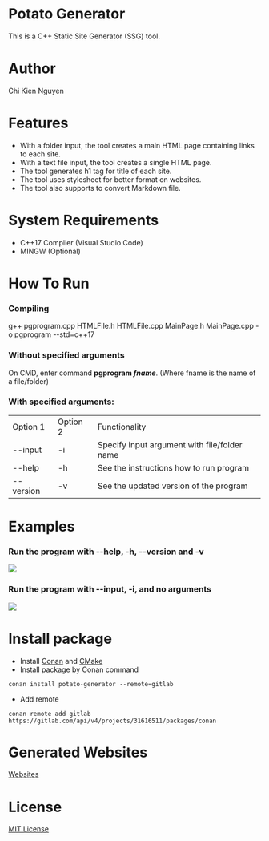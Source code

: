 # Potato Generator
This is a C++ Static Site Generator (SSG) tool.

Author
======

Chi Kien Nguyen

Features
========

*   With a folder input, the tool creates a main HTML page containing links to each site.
*   With a text file input, the tool creates a single HTML page.
*   The tool generates h1 tag for title of each site.
*   The tool uses stylesheet for better format on websites.
*   The tool also supports to convert Markdown file.

System Requirements
===================

*   C++17 Compiler (Visual Studio Code)
*   MINGW (Optional)

How To Run
==========

### Compiling

g++ pgprogram.cpp HTMLFile.h HTMLFile.cpp MainPage.h MainPage.cpp -o pgprogram --std=c++17

### Without specified arguments

On CMD, enter command **pgprogram _fname_**. (Where fname is the name of a file/folder)

### With specified arguments:

<table>
    <tr>
        <td>Option 1</td>
        <td>Option 2</td>
        <td>Functionality</td>
    </tr>
    <tr>
        <td>--input</td>
        <td>-i</td>
        <td>Specify input argument with file/folder name</td>
    </tr>
    <tr>
        <td>--help</td>
        <td>-h</td>
        <td>See the instructions how to run program</td>
    </tr>
    <tr>
        <td>--version</td>
        <td>-v</td>
        <td>See the updated version of the program</td>
    </tr>
</table>

Examples
========

### Run the program with --help, -h, --version and -v

![](./images/Command(1).JPG)

### Run the program with --input, -i, and no arguments

![](./images/Command(2).JPG)

Install package
==================
* Install [Conan](https://conan.io/) and [CMake](https://cmake.org/)
* Install package by Conan command
```
conan install potato-generator --remote=gitlab
```
* Add remote
```
conan remote add gitlab https://gitlab.com/api/v4/projects/31616511/packages/conan
```

Generated Websites
==================

[Websites](https://gifted-brattain-2278d4.netlify.app/sherlock-holmes-selected-stories/sherlock-holmes-selected-stories)

License
=======

[MIT License](https://opensource.org/licenses/MIT)
